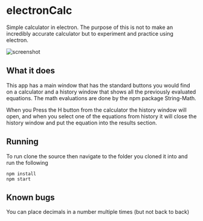 # electronCalc
Simple calculator in electron. The purpose of this is not to make an incredibly accurate calculator but to experiment and practice using electron.

![screenshot](https://media.githubusercontent.com/media/Matthew-Smith/electronCalc/master/screenshot.png)

## What it does
This app has a main window that has the standard buttons you would find on a calculator and a history window that shows all the previously evaluated equations. The math evaluations are done by the npm package String-Math.

When you Press the H button from the calculator the history window will open, and when you select one of the equations from history it will close the history window and put the equation into the results section.

## Running
To run clone the source then navigate to the folder you cloned it into and run the following
```
npm install
npm start
```

## Known bugs
You can place decimals in a number multiple times (but not back to back)
